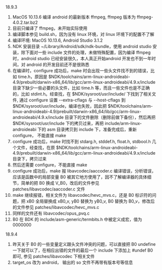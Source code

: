 18.9.3
1. MacOS 10.13.6 编译 android 的最新版本 ffmpeg, ffmpeg 版本为 ffmpeg-4.0.2.tar.bz2
1. 目前只编译了 ffmpeg，未开始实际使用
1. 编译脚本参见 build.sh，因为没有 linux 环境，对 linux 环境下的配置不了解
1. 编译环境: MacOS 10.13.6, Android Studio 3.1.2
2. NDK 安装目录 ~/Library/Android/sdk/ndk-bundle，使用 android studio 安装，除下面对一些 include 文件的处理，未做特殊配置，因为编译 ffmpeg 时，android studio 已经安装很久，本人真正开始android 开发也不到一年时间，对 android 的开发目前还不是很熟悉
3. 在编译时，configure 成功后，make 时会出现一些头文件找不到的错误，比如 time.h，原因是
$NDK/toolchains/arm-linux-androideabi-4.9/prebuilt/darwin-x86_64/lib/gcc/arm-linux-androideabi/4.9.x/include 目录下缺少一些必要的头文件，比如 time.h 等，而且一些文件也是不正确的，比如 stdint.h。经查找，在 $NDK/sysroot/usr/include/ 下找到了相关文件, 通过 configure 设置 --extra-cflags 与 --host-cflags 到 $NDK/sysroot/usr/include，编译也失败，因此把 $NDK/toolchains/arm-linux-androideabi-4.9/prebuilt/darwin-x86_64/lib/gcc/arm-linux-androideabi/4.9.x/include 目录下的文件删除（删除前做下备份），然后再把 $NDK/sysroot/usr/include 下的拷贝过来，再把 include/arm-linux-androideabi 下的 asm 目录拷贝到 include 下，准备完成后，重新 configure， 不能直接 make
4. configure 成功后，make 时找不到 stdarg.h, stddef.h, float.h, stdbool.h 几个文件，经查找，在原 $NDK/toolchains/arm-linux-androideabi-4.9/prebuilt/darwin-x86_64/lib/gcc/arm-linux-androideabi/4.9.x/include 目录下，拷贝过来
5. 然后还需要 configure，不能直接 make
6. configure 成功后，make 报 libavcodec/aaccoder.c 编译错误，分析错误，应该是函数中的局部变量 B0 被其它地方使用了，因不了解编译器的具体细节，简单的把 B0 换成 V_B0，改后的文件参见 patches/libavcodec/aaccoder.c 文件
7. make 继续报错，相关文件为 libavcodec/hevc_mvs.c，还是 B0 标识符的问题，把 xB0 全局替换成 xB0_v, yB0 替换为 yB0_v, B0 替换为 B0_v，修改后的文件参见 patches/libavcodec/hevc_mvs.c
8. 同样的文件还有 libavcodec/opus_pvq.c
1. B0 在 BDK 的 include/asm-generic/termbits.h 中被定义成宏，值为 0000000

18.9.4
1. 昨天关于 B0 的一些变量定义跟头文件冲突的问题，可以直接把 B0 undefine 一下就可以了，在相应出错的文件的最后一个 include 下添加上 #undef B0 即可, 参见 patches/libavcodec 下相关文件
1. target_os 改为 android， 输出的 so 文件不再带有版本号等信息
